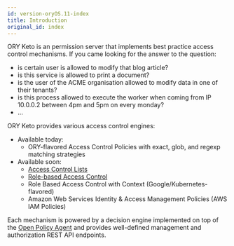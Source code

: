 ```yaml
---
id: version-oryOS.11-index
title: Introduction
original_id: index
---
```


ORY Keto is an permission server that implements best practice access control mechanisms. If you came looking for
the answer to the question:

- is certain user is allowed to modify that blog article?
- is this service is allowed to print a document?
- is the user of the ACME organisation allowed to modify data in one of their tenants?
- is this process allowed to execute the worker when coming from IP 10.0.0.2 between 4pm and 5pm on every monday?
- ...

ORY Keto provides various access control engines:

- Available today:
  - ORY-flavored Access Control Policies with exact, glob, and regexp matching strategies
- Available soon:
  - [Access Control Lists](https://en.wikipedia.org/wiki/Access_control_list)
  - [Role-based Access Control](https://en.wikipedia.org/wiki/Role-based_access_control)
  - Role Based Access Control with Context (Google/Kubernetes-flavored)
  - Amazon Web Services Identity & Access Management Policies (AWS IAM Policies)

Each mechanism is powered by a decision engine implemented on top of the
[Open Policy Agent](https://www.openpolicyagent.org/) and provides well-defined management and authorization REST API endpoints.
